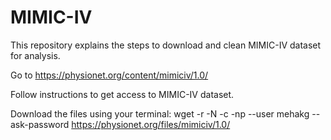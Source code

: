 # MIMIC-IV
This repository explains the steps to download and clean MIMIC-IV dataset for analysis.

Go to https://physionet.org/content/mimiciv/1.0/

Follow instructions to get access to MIMIC-IV dataset.

Download the files using your terminal: wget -r -N -c -np --user mehakg --ask-password https://physionet.org/files/mimiciv/1.0/

